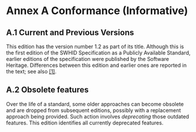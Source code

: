 # Annex A Conformance (Informative)

## A.1 Current and Previous Versions

This edition has the version number 1.2 as part of its title.
Although this is the first edition of the SWHID Specification as a Publicly Available Standard,
earlier editions of the specification were published
by the Software Heritage.
Differences between this edition and earlier ones
are reported in the text; see also [[1]](B.Bibliography.md).

## A.2 Obsolete features

Over the life of a standard,
some older approaches can become obsolete
and are dropped from subsequent editions,
possibly with a replacement approach being provided.
Such action involves *deprecating* those outdated features.
This edition identifies all currently deprecated features.

